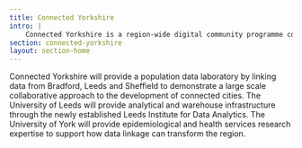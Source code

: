 ```yaml
---
title: Connected Yorkshire
intro: |
    Connected Yorkshire is a region-wide digital community programme covering over five million people that will provide a shared platform for developing innovative approaches to improving health and wellbeing. This platform will allow interventions to be developed and tested.
section: connected-yorkshire
layout: section-home
---
```

Connected Yorkshire will provide a population data laboratory by linking data from Bradford, Leeds and Sheffield to demonstrate a large scale collaborative approach to the development of connected cities. The University of Leeds will provide analytical and warehouse infrastructure through the newly established Leeds Institute for Data Analytics. The University of York will provide epidemiological and health services research expertise to support how data linkage can transform the region.
